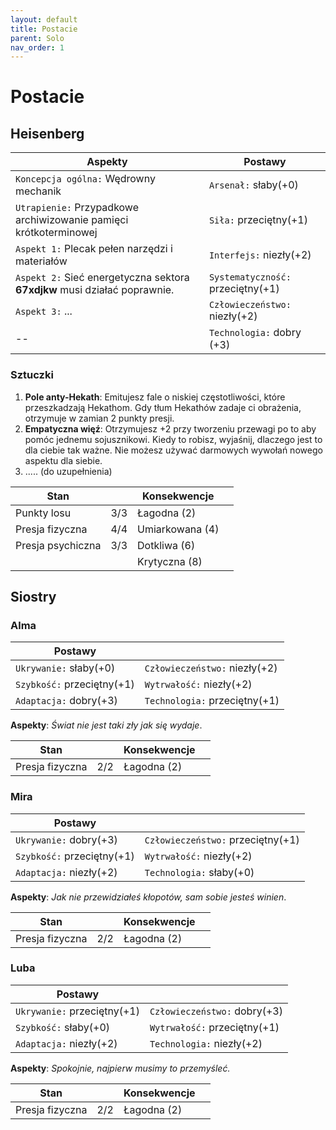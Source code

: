 ```yaml
---
layout: default
title: Postacie
parent: Solo
nav_order: 1
---
```


# Postacie

## Heisenberg

| Aspekty                                                                    | Postawy                           |
| -------------------------------------------------------------------------- | --------------------------------- |
| `Koncepcja ogólna:`  Wędrowny mechanik                                     | `Arsenał:` słaby(+0)              |
| `Utrapienie:`  Przypadkowe archiwizowanie pamięci krótkoterminowej         | `Siła:` przeciętny(+1)            |
| `Aspekt 1:` Plecak pełen narzędzi i materiałów                             | `Interfejs:` niezły(+2)           |
| `Aspekt 2:`  Sieć energetyczna sektora **67xdjkw** musi działać poprawnie. | `Systematyczność:` przeciętny(+1)     |
| `Aspekt 3:`  ...                                                           | `Człowieczeństwo:` niezły(+2) |
| --                                                                         | `Technologia:` dobry (+3)         |

### Sztuczki

1. **Pole anty-Hekath**: Emitujesz fale o niskiej częstotliwości, które przeszkadzają Hekathom. Gdy tłum Hekathów zadaje ci obrażenia, otrzymuje w zamian 2 punkty presji.
2. **Empatyczna więź**: Otrzymujesz +2 przy tworzeniu przewagi po to aby pomóc jednemu sojusznikowi. Kiedy to robisz, wyjaśnij, dlaczego jest to dla ciebie tak ważne. Nie możesz używać darmowych wywołań nowego aspektu dla siebie.
3. ..... (do uzupełnienia)


| Stan              |     | Konsekwencje    |     |
| ----------------- | --- | --------------- | --- |
| Punkty losu       | 3/3 | Łagodna (2)     |     |
| Presja fizyczna   | 4/4 | Umiarkowana (4) |     |
| Presja psychiczna | 3/3 | Dotkliwa (6)    |     |
|                   |     | Krytyczna (8)   |     |


## Siostry

### Alma

| Postawy                    |                               |
| -------------------------- | ----------------------------- |
| `Ukrywanie:` słaby(+0)     | `Człowieczeństwo:` niezły(+2) |
| `Szybkość:` przeciętny(+1) | `Wytrwałość:` niezły(+2)      |
| `Adaptacja:` dobry(+3)     | `Technologia:` przeciętny(+1) |

**Aspekty**:  *Świat nie jest taki zły jak się wydaje*.


| Stan            |     | Konsekwencje |     |
| --------------- | --- | ------------ | --- |
| Presja fizyczna | 2/2 | Łagodna (2)  |     |


### Mira

| Postawy                    |                                   |
| -------------------------- | --------------------------------- |
| `Ukrywanie:` dobry(+3)     | `Człowieczeństwo:` przeciętny(+1) |
| `Szybkość:` przeciętny(+1) | `Wytrwałość:` niezły(+2)          |
| `Adaptacja:` niezły(+2)    | `Technologia:` słaby(+0)          |

**Aspekty**:  *Jak nie przewidziałeś kłopotów, sam sobie jesteś winien*.


| Stan            |     | Konsekwencje |     |
| --------------- | --- | ------------ | --- |
| Presja fizyczna | 2/2 | Łagodna (2)  |     |

### Luba

| Postawy                     |                              |
| --------------------------- | ---------------------------- |
| `Ukrywanie:` przeciętny(+1) | `Człowieczeństwo:` dobry(+3) |
| `Szybkość:` słaby(+0)       | `Wytrwałość:` przeciętny(+1) |
| `Adaptacja:` niezły(+2)     | `Technologia:` niezły(+2)    |

**Aspekty**:  *Spokojnie, najpierw musimy to przemyśleć.*


| Stan            |     | Konsekwencje |     |
| --------------- | --- | ------------ | --- |
| Presja fizyczna | 2/2 | Łagodna (2)  |     |